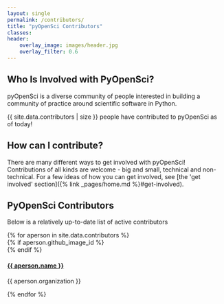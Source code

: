```yaml
---
layout: single
permalink: /contributors/
title: "pyOpenSci Contributors"
classes:
header:
    overlay_image: images/header.jpg
    overlay_filter: 0.6
---
```


## Who Is Involved with PyOpenSci?

pyOpenSci is a diverse community of people interested in building
a community of practice around scientific software in Python.

{{ site.data.contributors | size }} people have contributed to pyOpenSci as
of today!


## How can I contribute?

There are many different ways to get involved with pyOpenSci! Contributions
of all kinds are welcome - big and small, technical and non-technical.
For a few ideas of how you can get involved, see [the 'get involved' section]({% link _pages/home.md %}#get-involved).


## PyOpenSci Contributors

Below is a relatively up-to-date list of active contributors

<div class="entries-grid">
{% for aperson in site.data.contributors %}
 <div class="grid__item">
   <article class="archive__item" itemscope="" itemtype="https://schema.org/CreativeWork">
       <!-- do we really want images? it looks nicer that is for sure
       i was thinking it would be nicer to have a grid that expands over time rather than a list but am option to options-->
       {% if aperson.github_image_id %}
         <div class="archive__item-teaser">
           <img src="https://avatars1.githubusercontent.com/u/{{ aperson.github_image_id }}?s=200&v=4" alt="">
         </div>
       {% endif %}
     <h4 class="archive__item-title" itemprop="headline">
         <a href="https://www.github.com/{{ aperson.github_username }}" rel="permalink"> {{ aperson.name }}
 </a>
     </h4>
     <p class="contrib_org" itemprop="organization"> {{ aperson.organization }} </p>
     <!--<p class="archive__item-excerpt" itemprop="description"> {{ aperson.bio }} </p>-->

   </article>
 </div>
{% endfor %}
</div>
